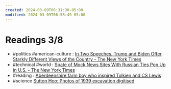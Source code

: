 ```yaml
---
created: 2024-03-09T06:31:30-05:00
modified: 2024-03-09T06:58:49-05:00
---
```


# Readings 3/8

- #politics #american-culture :  [In Two Speeches, Trump and Biden Offer Starkly Different Views of the Country - The New York Times](https://www.nytimes.com/2024/03/08/us/politics/trump-biden-speeches.html)
- #technical #world : [Spate of Mock News Sites With Russian Ties Pop Up in U.S. - The New York Times](https://www.nytimes.com/2024/03/07/business/media/russia-us-news-sites.html)
- #reading : [Aberdeenshire farm boy who inspired Tolkien and CS Lewis](https://www.bbc.com/news/articles/clkm0ejnzedo)
- #science [Sutton Hoo: Photos of 1939 excavation digitised](https://www.bbc.com/news/uk-england-suffolk-58727183)
